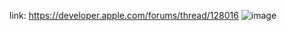 link: https://developer.apple.com/forums/thread/128016
![image](https://user-images.githubusercontent.com/81428296/155471739-142e3dbb-a2ed-4366-aae1-a0ef1a315596.png)
